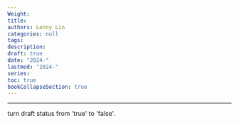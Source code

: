 ```yaml
---
Weight: 
title: 
authors: Lenny Lin
categories: null
tags: 
description: 
draft: true
date: "2024-"
lastmod: "2024-"
series:
toc: true
bookCollapseSection: true
---
```



<!--more-->

---


turn draft status from 'true' to 'false'.
